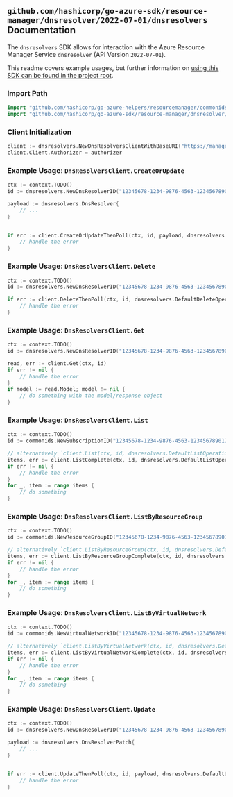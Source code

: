 
## `github.com/hashicorp/go-azure-sdk/resource-manager/dnsresolver/2022-07-01/dnsresolvers` Documentation

The `dnsresolvers` SDK allows for interaction with the Azure Resource Manager Service `dnsresolver` (API Version `2022-07-01`).

This readme covers example usages, but further information on [using this SDK can be found in the project root](https://github.com/hashicorp/go-azure-sdk/tree/main/docs).

### Import Path

```go
import "github.com/hashicorp/go-azure-helpers/resourcemanager/commonids"
import "github.com/hashicorp/go-azure-sdk/resource-manager/dnsresolver/2022-07-01/dnsresolvers"
```


### Client Initialization

```go
client := dnsresolvers.NewDnsResolversClientWithBaseURI("https://management.azure.com")
client.Client.Authorizer = authorizer
```


### Example Usage: `DnsResolversClient.CreateOrUpdate`

```go
ctx := context.TODO()
id := dnsresolvers.NewDnsResolverID("12345678-1234-9876-4563-123456789012", "example-resource-group", "dnsResolverValue")

payload := dnsresolvers.DnsResolver{
	// ...
}


if err := client.CreateOrUpdateThenPoll(ctx, id, payload, dnsresolvers.DefaultCreateOrUpdateOperationOptions()); err != nil {
	// handle the error
}
```


### Example Usage: `DnsResolversClient.Delete`

```go
ctx := context.TODO()
id := dnsresolvers.NewDnsResolverID("12345678-1234-9876-4563-123456789012", "example-resource-group", "dnsResolverValue")

if err := client.DeleteThenPoll(ctx, id, dnsresolvers.DefaultDeleteOperationOptions()); err != nil {
	// handle the error
}
```


### Example Usage: `DnsResolversClient.Get`

```go
ctx := context.TODO()
id := dnsresolvers.NewDnsResolverID("12345678-1234-9876-4563-123456789012", "example-resource-group", "dnsResolverValue")

read, err := client.Get(ctx, id)
if err != nil {
	// handle the error
}
if model := read.Model; model != nil {
	// do something with the model/response object
}
```


### Example Usage: `DnsResolversClient.List`

```go
ctx := context.TODO()
id := commonids.NewSubscriptionID("12345678-1234-9876-4563-123456789012")

// alternatively `client.List(ctx, id, dnsresolvers.DefaultListOperationOptions())` can be used to do batched pagination
items, err := client.ListComplete(ctx, id, dnsresolvers.DefaultListOperationOptions())
if err != nil {
	// handle the error
}
for _, item := range items {
	// do something
}
```


### Example Usage: `DnsResolversClient.ListByResourceGroup`

```go
ctx := context.TODO()
id := commonids.NewResourceGroupID("12345678-1234-9876-4563-123456789012", "example-resource-group")

// alternatively `client.ListByResourceGroup(ctx, id, dnsresolvers.DefaultListByResourceGroupOperationOptions())` can be used to do batched pagination
items, err := client.ListByResourceGroupComplete(ctx, id, dnsresolvers.DefaultListByResourceGroupOperationOptions())
if err != nil {
	// handle the error
}
for _, item := range items {
	// do something
}
```


### Example Usage: `DnsResolversClient.ListByVirtualNetwork`

```go
ctx := context.TODO()
id := commonids.NewVirtualNetworkID("12345678-1234-9876-4563-123456789012", "example-resource-group", "virtualNetworkValue")

// alternatively `client.ListByVirtualNetwork(ctx, id, dnsresolvers.DefaultListByVirtualNetworkOperationOptions())` can be used to do batched pagination
items, err := client.ListByVirtualNetworkComplete(ctx, id, dnsresolvers.DefaultListByVirtualNetworkOperationOptions())
if err != nil {
	// handle the error
}
for _, item := range items {
	// do something
}
```


### Example Usage: `DnsResolversClient.Update`

```go
ctx := context.TODO()
id := dnsresolvers.NewDnsResolverID("12345678-1234-9876-4563-123456789012", "example-resource-group", "dnsResolverValue")

payload := dnsresolvers.DnsResolverPatch{
	// ...
}


if err := client.UpdateThenPoll(ctx, id, payload, dnsresolvers.DefaultUpdateOperationOptions()); err != nil {
	// handle the error
}
```
